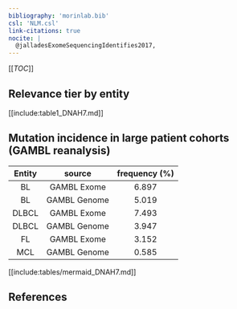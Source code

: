 ```yaml
---
bibliography: 'morinlab.bib'
csl: 'NLM.csl'
link-citations: true
nocite: |
  @jalladesExomeSequencingIdentifies2017, 
---
```


[[_TOC_]]




## Relevance tier by entity

[[include:table1_DNAH7.md]]


## Mutation incidence in large patient cohorts (GAMBL reanalysis)

|Entity|source |frequency (%)|
|:------:|:----:|:----:|
|BL|GAMBL Exome |6.897 |
|BL|GAMBL Genome |5.019 |
|DLBCL|GAMBL Exome |7.493 |
|DLBCL|GAMBL Genome |3.947 |
|FL|GAMBL Exome |3.152 |
|MCL|GAMBL Genome |0.585 |


[[include:tables/mermaid_DNAH7.md]]

## References


